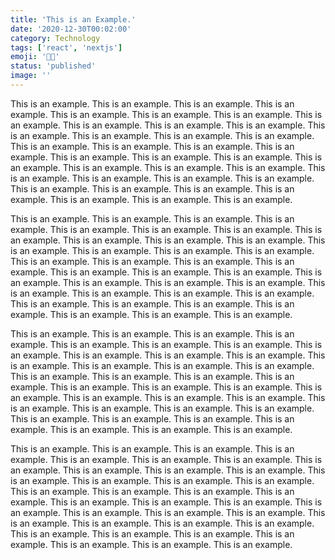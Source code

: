 ```yaml
---
title: 'This is an Example.'
date: '2020-12-30T00:02:00'
category: Technology
tags: ['react', 'nextjs']
emoji: '👨‍💻'
status: 'published'
image: ''
---
```


This is an example. This is an example. This is an example. This is an example. This is an example. This is an example. This is an example. This is an example. This is an example. This is an example. This is an example. This is an example. This is an example. This is an example. This is an example. This is an example. This is an example. This is an example. This is an example. This is an example. This is an example. This is an example. This is an example. This is an example. This is an example. This is an example. This is an example. This is an example. This is an example. This is an example. This is an example. This is an example. This is an example. This is an example. This is an example. This is an example. This is an example. 

This is an example. This is an example. This is an example. This is an example. This is an example. This is an example. This is an example. This is an example. This is an example. This is an example. This is an example. This is an example. This is an example. This is an example. This is an example. This is an example. This is an example. This is an example. This is an example. This is an example. This is an example. This is an example. This is an example. This is an example. This is an example. This is an example. This is an example. This is an example. This is an example. This is an example. This is an example. This is an example. This is an example. This is an example. This is an example. This is an example. This is an example. 

This is an example. This is an example. This is an example. This is an example. This is an example. This is an example. This is an example. This is an example. This is an example. This is an example. This is an example. This is an example. This is an example. This is an example. This is an example. This is an example. This is an example. This is an example. This is an example. This is an example. This is an example. This is an example. This is an example. This is an example. This is an example. This is an example. This is an example. This is an example. This is an example. This is an example. This is an example. This is an example. This is an example. This is an example. This is an example. This is an example. This is an example. 

This is an example. This is an example. This is an example. This is an example. This is an example. This is an example. This is an example. This is an example. This is an example. This is an example. This is an example. This is an example. This is an example. This is an example. This is an example. This is an example. This is an example. This is an example. This is an example. This is an example. This is an example. This is an example. This is an example. This is an example. This is an example. This is an example. This is an example. This is an example. This is an example. This is an example. This is an example. This is an example. This is an example. This is an example. This is an example. This is an example. This is an example. 